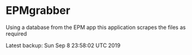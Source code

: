 # EPMgrabber
Using a database from the EPM app this application scrapes the files as required


Latest backup: Sun Sep 8 23:58:02 UTC 2019
